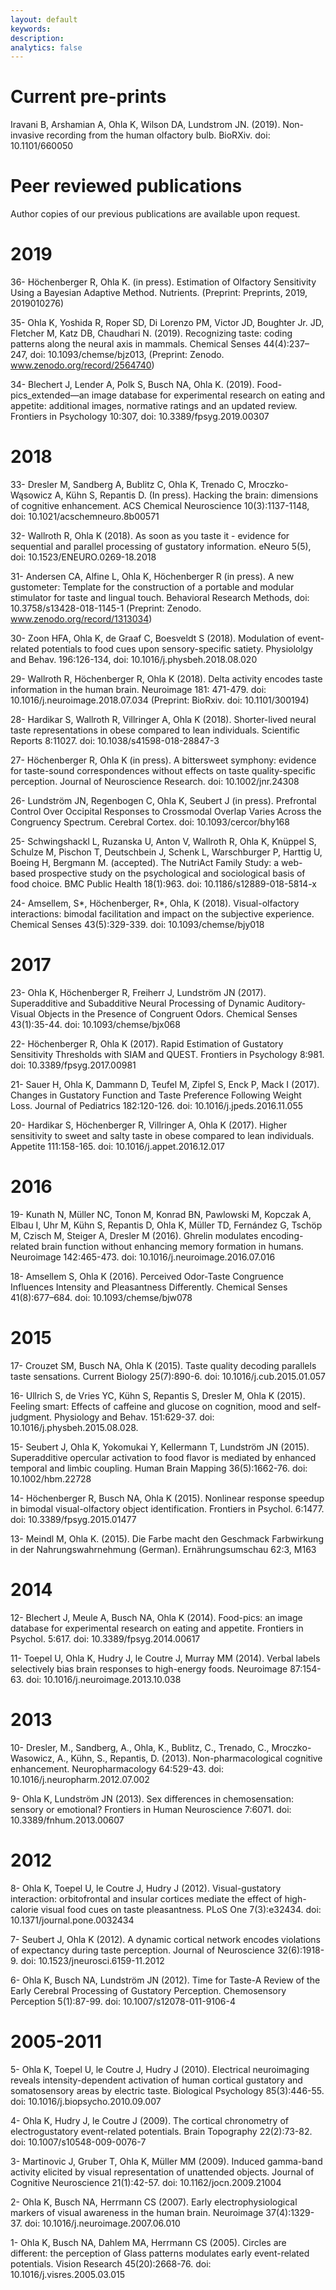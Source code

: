 ```yaml
---
layout: default
keywords:
description:  
analytics: false 
---
```

# Current pre-prints

Iravani B,  Arshamian A, Ohla K, Wilson DA, Lundstrom JN. (2019). Non-invasive recording from the human olfactory bulb. BioRXiv. doi: 10.1101/660050


# Peer reviewed publications
Author copies of our previous publications are available upon request.

# 2019

36- Höchenberger R, Ohla K. (in press). Estimation of Olfactory Sensitivity Using a Bayesian Adaptive Method. Nutrients. (Preprint: Preprints, 2019, 2019010276)

35- Ohla K, Yoshida R, Roper SD, Di Lorenzo PM, Victor JD, Boughter Jr. JD, Fletcher M, Katz DB, Chaudhari N. (2019). Recognizing taste: coding patterns along the neural axis in mammals. Chemical Senses 44(4):237–247, doi: 10.1093/chemse/bjz013, (Preprint: Zenodo. www.zenodo.org/record/2564740)

34- Blechert J, Lender A, Polk S, Busch NA, Ohla K. (2019). Food-pics_extended—an image database for experimental research on eating and appetite: additional images, normative ratings and an updated review. Frontiers in Psychology 10:307, doi: 10.3389/fpsyg.2019.00307


# 2018
33- Dresler M, Sandberg A, Bublitz C, Ohla K, Trenado C, Mroczko-Wąsowicz A, Kühn S, Repantis D. (In press). Hacking the brain: dimensions of cognitive enhancement. ACS Chemical Neuroscience 10(3):1137-1148, doi: 10.1021/acschemneuro.8b00571

32- Wallroth R, Ohla K (2018). As soon as you taste it - evidence for sequential and parallel processing of gustatory information. eNeuro 5(5), doi: 10.1523/ENEURO.0269-18.2018

31- Andersen CA, Alfine L, Ohla K, Höchenberger R (in press). A new gustometer: Template for the construction of a portable and modular stimulator for taste and lingual touch. Behavioral Research Methods, doi: 10.3758/s13428-018-1145-1 (Preprint: Zenodo. www.zenodo.org/record/1313034)

30- Zoon HFA, Ohla K, de Graaf C, Boesveldt S (2018). Modulation of event-related potentials to food cues upon sensory-specific satiety. Physiololgy and Behav. 196:126-134, doi: 10.1016/j.physbeh.2018.08.020

29- Wallroth R, Höchenberger R, Ohla K (2018). Delta activity encodes taste information in the human brain. Neuroimage 181: 471-479. doi: 10.1016/j.neuroimage.2018.07.034 (Preprint: BioRxiv. doi: 10.1101/300194)
 
28- Hardikar S, Wallroth R, Villringer A, Ohla K (2018). Shorter-lived neural taste representations in obese compared to lean individuals. Scientific Reports 8:11027. doi: 10.1038/s41598-018-28847-3

27- Höchenberger R, Ohla K (in press). A bittersweet symphony: evidence for taste-sound correspondences without effects on taste quality-specific perception. Journal of Neuroscience Research. doi: 10.1002/jnr.24308

26- Lundström JN, Regenbogen C, Ohla K, Seubert J (in press). Prefrontal Control Over Occipital Responses to Crossmodal Overlap Varies Across the Congruency Spectrum. Cerebral Cortex. doi: 10.1093/cercor/bhy168

25- Schwingshackl L, Ruzanska U, Anton V, Wallroth R, Ohla K, Knüppel S, Schulze M, Pischon T, Deutschbein J, Schenk L, Warschburger P, Harttig U, Boeing H, Bergmann M. (accepted). The NutriAct Family Study: a web-based prospective study on the psychological and sociological basis of food choice. BMC Public Health 18(1):963. doi: 10.1186/s12889-018-5814-x

24- Amsellem, S*, Höchenberger, R*, Ohla, K (2018). Visual-olfactory interactions: bimodal facilitation and impact on the subjective experience. Chemical Senses 43(5):329-339. doi: 10.1093/chemse/bjy018

# 2017
23- Ohla K, Höchenberger R, Freiherr J, Lundström JN (2017). Superadditive and Subadditive Neural Processing of Dynamic Auditory-Visual Objects in the Presence of Congruent Odors. Chemical Senses 43(1):35-44. doi: 10.1093/chemse/bjx068

22- Höchenberger R, Ohla K (2017). Rapid Estimation of Gustatory Sensitivity Thresholds with SIAM and QUEST. Frontiers in Psychology 8:981. doi: 10.3389/fpsyg.2017.00981

21- Sauer H, Ohla K, Dammann D, Teufel M, Zipfel S, Enck P, Mack I (2017). Changes in Gustatory Function and Taste Preference Following Weight Loss. Journal of Pediatrics 182:120-126. doi: 10.1016/j.jpeds.2016.11.055

20- Hardikar S, Höchenberger R, Villringer A, Ohla K (2017). Higher sensitivity to sweet and salty taste in obese compared to lean individuals. Appetite 111:158-165. doi: 10.1016/j.appet.2016.12.017

# 2016
19- Kunath N, Müller NC, Tonon M, Konrad BN, Pawlowski M, Kopczak A, Elbau I, Uhr M, Kühn S, Repantis D, Ohla K, Müller TD, Fernández G, Tschöp M, Czisch M, Steiger A, Dresler M (2016). Ghrelin modulates encoding-related brain function without enhancing memory formation in humans. Neuroimage 142:465-473. doi: 10.1016/j.neuroimage.2016.07.016

18- Amsellem S, Ohla K (2016). Perceived Odor-Taste Congruence Influences Intensity and Pleasantness Differently. Chemical Senses 41(8):677–684. doi: 10.1093/chemse/bjw078

# 2015
17- Crouzet SM, Busch NA, Ohla K (2015). Taste quality decoding parallels taste sensations. Current Biology 25(7):890-6. doi: 10.1016/j.cub.2015.01.057

16- Ullrich S, de Vries YC, Kühn S, Repantis S, Dresler M, Ohla K (2015). Feeling smart: Effects of caffeine and glucose on cognition, mood and self-judgment. Physiology and Behav. 151:629-37. doi: 10.1016/j.physbeh.2015.08.028. 

15- Seubert J, Ohla K, Yokomukai Y, Kellermann T, Lundström JN (2015). Superadditive opercular activation to food flavor is mediated by enhanced temporal and limbic coupling. Human Brain Mapping 36(5):1662-76. doi: 10.1002/hbm.22728

14- Höchenberger R, Busch NA, Ohla K (2015). Nonlinear response speedup in bimodal visual-olfactory object identification. Frontiers in  Psychol. 6:1477. doi: 10.3389/fpsyg.2015.01477

13- Meindl M, Ohla K. (2015). Die Farbe macht den Geschmack Farbwirkung in der Nahrungswahrnehmung (German). Ernährungsumschau 62:3, M163

# 2014
12- Blechert J, Meule A, Busch NA, Ohla K (2014). Food-pics: an image database for experimental research on eating and appetite. Frontiers in Psychol. 5:617. doi: 10.3389/fpsyg.2014.00617

11- Toepel U, Ohla K, Hudry J, le Coutre J, Murray MM (2014). Verbal labels selectively bias brain responses to high-energy foods. Neuroimage 87:154-63. doi: 10.1016/j.neuroimage.2013.10.038

# 2013
10- Dresler, M., Sandberg, A., Ohla, K., Bublitz, C., Trenado, C., Mroczko-Wasowicz, A., Kühn, S., Repantis, D. (2013). Non-pharmacological cognitive enhancement. Neuropharmacology 64:529-43. doi: 10.1016/j.neuropharm.2012.07.002

9- Ohla K, Lundström JN (2013). Sex differences in chemosensation: sensory or emotional? Frontiers in Human Neuroscience 7:6071. doi: 10.3389/fnhum.2013.00607

# 2012
8- Ohla K, Toepel U, le Coutre J, Hudry J (2012). Visual-gustatory interaction: orbitofrontal and insular cortices mediate the effect of high-calorie visual food cues on taste pleasantness. PLoS One 7(3):e32434. doi: 10.1371/journal.pone.0032434

7- Seubert J, Ohla K (2012). A dynamic cortical network encodes violations of expectancy during taste perception. Journal of Neuroscience 32(6):1918-9. doi: 10.1523/jneurosci.6159-11.2012

6- Ohla K, Busch NA, Lundström JN (2012). Time for Taste-A Review of the Early Cerebral Processing of Gustatory Perception. Chemosensory Perception 5(1):87-99. doi: 10.1007/s12078-011-9106-4

# 2005-2011
5- Ohla K, Toepel U, le Coutre J, Hudry J (2010). Electrical neuroimaging reveals intensity-dependent activation of human cortical gustatory and somatosensory areas by electric taste. Biological Psychology 85(3):446-55. doi: 10.1016/j.biopsycho.2010.09.007

4- Ohla K, Hudry J, le Coutre J (2009). The cortical chronometry of electrogustatory event-related potentials. Brain Topography 22(2):73-82. doi: 10.1007/s10548-009-0076-7

3- Martinovic J, Gruber T, Ohla K, Müller MM (2009). Induced gamma-band activity elicited by visual representation of unattended objects. Journal of Cognitive Neuroscience 21(1):42-57. doi: 10.1162/jocn.2009.21004

2- Ohla K, Busch NA, Herrmann CS (2007). Early electrophysiological markers of visual awareness in the human brain. Neuroimage 37(4):1329-37. doi: 10.1016/j.neuroimage.2007.06.010

1- Ohla K, Busch NA, Dahlem MA, Herrmann CS (2005). Circles are different: the perception of Glass patterns modulates early event-related potentials. Vision Research 45(20):2668-76. doi: 10.1016/j.visres.2005.03.015
